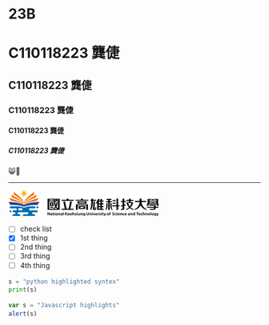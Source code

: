 # 23B
# C110118223 龔倢
## C110118223 龔倢
### C110118223 龔倢
#### C110118223 龔倢
##### C110118223 龔倢

😸💌

----
![NKUST](logo.png "NKUST")

- [ ] check list
- [x] 1st thing
- [ ] 2nd thing
- [ ] 3rd thing
- [ ] 4th thing

```python 
s = "python highlighted syntex"
print(s)
```
```js
var s = "Javascript highlights"
alert(s)
```
